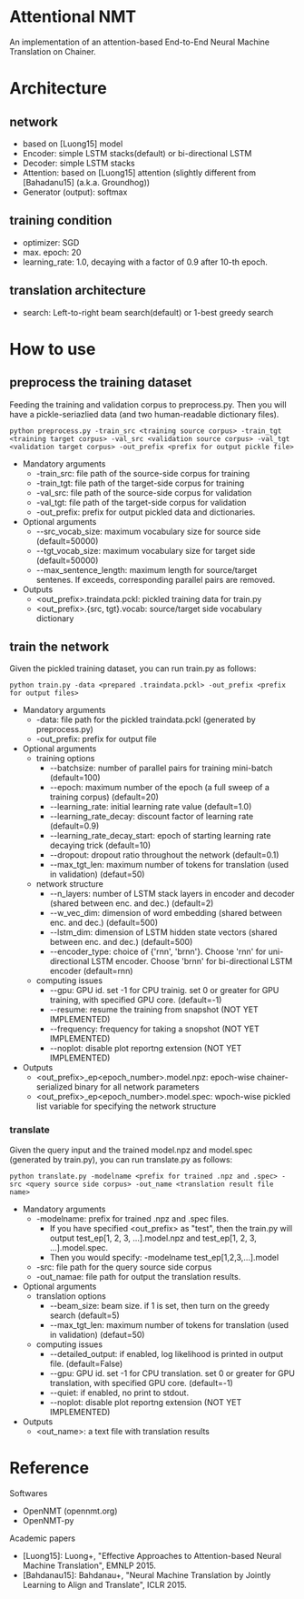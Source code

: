 # Attentional NMT
An implementation of an attention-based End-to-End Neural Machine Translation on Chainer. 

# Architecture

## network
- based on [Luong15] model
- Encoder: simple LSTM stacks(default) or bi-directional LSTM
- Decoder: simple LSTM stacks
- Attention: based on [Luong15] attention (slightly different from [Bahadanu15] (a.k.a. Groundhog))
- Generator (output): softmax

## training condition
- optimizer: SGD
- max. epoch: 20
- learning_rate: 1.0, decaying with a factor of 0.9 after 10-th epoch. 

## translation architecture
- search: Left-to-right beam search(default) or 1-best greedy search


# How to use

## preprocess the training dataset
Feeding the training and validation corpus to preprocess.py. 
Then you will have a pickle-seriazlied data (and two human-readable dictionary files). 

```
python preprocess.py -train_src <training source corpus> -train_tgt <training target corpus> -val_src <validation source corpus> -val_tgt <validation target corpus> -out_prefix <prefix for output pickle file>
```
- Mandatory arguments
  - -train_src: file path of the source-side corpus for training
  - -train_tgt: file path of the target-side corpus for training
  - -val_src: file path of the source-side corpus for validation
  - -val_tgt: file path of the target-side corpus for validation
  - -out_prefix: prefix for output pickled data and dictionaries. 
- Optional arguments
  - --src_vocab_size: maximum vocabulary size for source side (default=50000)
  - --tgt_vocab_size: maximum vocabulary size for target side (default=50000)
  - --max_sentence_length: maximum length for source/target sentenes. If exceeds, corresponding parallel pairs are removed. 
- Outputs
  - <out_prefix>.traindata.pckl: pickled training data for train.py
  - <out_prefix>.{src, tgt}.vocab: source/target side vocabulary dictionary

## train the network
Given the pickled training dataset, you can run train.py as follows: 
```
python train.py -data <prepared .traindata.pckl> -out_prefix <prefix for output files>
```
- Mandatory arguments
  - -data: file path for the pickled traindata.pckl (generated by preprocess.py)
  - -out_prefix: prefix for output file
- Optional arguments
  - training options
    - --batchsize: number of parallel pairs for training mini-batch (default=100)
    - --epoch: maximum number of the epoch (a full sweep of a training corpus) (default=20)
    - --learning_rate: initial learning rate value (default=1.0)
    - --learning_rate_decay: discount factor of learning rate (default=0.9)
    - --learning_rate_decay_start: epoch of starting learning rate decaying trick (default=10)
    - --dropout: dropout ratio throughout the network (default=0.1)
    - --max_tgt_len: maximum number of tokens for translation (used in validation) (defaut=50)
  - network structure
    - --n_layers: number of LSTM stack layers in encoder and decoder (shared between enc. and dec.) (default=2)
    - --w_vec_dim: dimension of word embedding (shared between enc. and dec.) (default=500)
    - --lstm_dim: dimension of LSTM hidden state vectors (shared between enc. and dec.) (default=500)
    - --encoder_type: choice of {'rnn', 'brnn'}. Choose 'rnn' for uni-directional LSTM encoder. Choose 'brnn' for bi-directional LSTM encoder (default=rnn)
  - computing issues
    - --gpu: GPU id. set -1 for CPU trainig. set 0 or greater for GPU training, with specified GPU core. (default=-1)
    - --resume: resume the training from snapshot (NOT YET IMPLEMENTED)
    - --frequency: frequency for taking a snopshot (NOT YET IMPLEMENTED)
    - --noplot: disable plot reportng extension (NOT YET IMPLEMENTED)
- Outputs
  - <out_prefix>_ep<epoch_number>.model.npz: epoch-wise chainer-serialized binary for all network parameters
  - <out_prefix>_ep<epoch_number>.model.spec: wpoch-wise pickled list variable for specifying the network structure

### translate
Given the query input and the trained model.npz and model.spec (generated by train.py), you can run translate.py as follows: 
```
python translate.py -modelname <prefix for trained .npz and .spec> -src <query source side corpus> -out_name <translation result file name>
```
- Mandatory arguments
  - -modelname: prefix for trained .npz and .spec files. 
    - If you have specified <out_prefix> as "test", then the train.py will output test_ep[1, 2, 3, ...].model.npz and test_ep[1, 2, 3, ...].model.spec. 
    - Then you would specify: -modelname test_ep[1,2,3,...].model
  - -src: file path for the query source side corpus
  - -out_namae: file path for output the translation results. 
- Optional arguments
  - translation options
    - --beam_size: beam size. if 1 is set, then turn on the greedy search (default=5)
    - --max_tgt_len: maximum number of tokens for translation (used in validation) (defaut=50)
  - computing issues
    - --detailed_output: if enabled, log likelihood is printed in output file. (default=False)
    - --gpu: GPU id. set -1 for CPU translation. set 0 or greater for GPU translation, with specified GPU core. (default=-1)
    - --quiet: if enabled, no print to stdout. 
    - --noplot: disable plot reportng extension (NOT YET IMPLEMENTED)
- Outputs
  - <out_name>: a text file with translation results


# Reference

Softwares
- OpenNMT (opennmt.org)
- OpenNMT-py

Academic papers
- [Luong15]: Luong+, "Effective Approaches to Attention-based Neural Machine Translation", EMNLP 2015. 
- [Bahdanau15]: Bahdanau+, "Neural Machine Translation by Jointly Learning to Align and Translate", ICLR 2015. 
